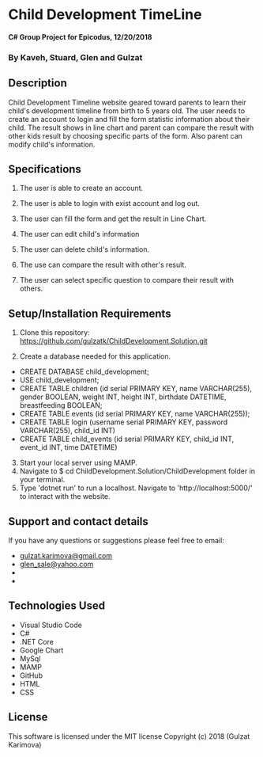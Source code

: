 # Child Development TimeLine

#### C# Group Project for Epicodus, 12/20/2018

### **By Kaveh, Stuard, Glen and Gulzat**

## Description
Child Development Timeline website geared toward parents to learn their child's development timeline from birth to 5 years old. The user needs to create an account to login and fill the form statistic information about their child. The result shows in line chart and parent can compare the result with other kids result by choosing specific parts of the form. Also parent can modify child's information.

## Specifications

1. The user is able to create an account.

2. The user is able to login with exist account and log out.

3. The user can fill the form and get the result in Line Chart.

4. The user can edit child's information

5. The user can delete child's information.

6. The use can compare the result with other's result.

7. The user can select specific question to compare their result with others.


## Setup/Installation Requirements

1. Clone this repository: https://github.com/gulzatk/ChildDevelopment.Solution.git

2. Create a database needed for this application.
  * CREATE DATABASE child_development;
  * USE child_development;
  * CREATE TABLE children (id serial PRIMARY KEY, name VARCHAR(255), gender BOOLEAN, weight INT, height INT, birthdate DATETIME, breastfeeding BOOLEAN;
  * CREATE TABLE events (id serial PRIMARY KEY, name VARCHAR(255));
  * CREATE TABLE login (username serial PRIMARY KEY, password VARCHAR(255), child_id INT)
  * CREATE TABLE child_events (id serial PRIMARY KEY, child_id INT, event_id INT, time DATETIME)

3. Start your local server using MAMP.
4. Navigate to $ cd ChildDevelopment.Solution/ChildDevelopment folder in your terminal.
5. Type 'dotnet run' to run a localhost. Navigate to 'http://localhost:5000/' to interact with the website.

## Support and contact details

If you have any questions or suggestions please feel free to email:
* gulzat.karimova@gmail.com
* glen_sale@yahoo.com
*
*

## Technologies Used
* Visual Studio Code
* C#
* .NET Core
* Google Chart
* MySql
* MAMP
* GitHub
* HTML
* CSS


## License
This software is licensed under the MIT license
Copyright (c) 2018 (Gulzat Karimova)
